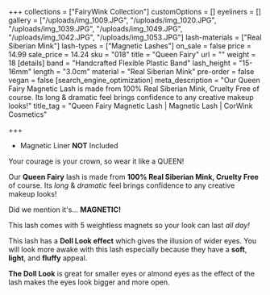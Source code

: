 +++
collections = ["FairyWink Collection"]
customOptions = []
eyeliners = []
gallery = ["/uploads/img_1009.JPG", "/uploads/img_1020.JPG", "/uploads/img_1039.JPG", "/uploads/img_1049.JPG", "/uploads/img_1042.JPG", "/uploads/img_1053.JPG"]
lash-materials = ["Real Siberian Mink"]
lash-types = ["Magnetic Lashes"]
on_sale = false
price = 14.99
sale_price = 14.24
sku = "018"
title = "Queen Fairy"
url = ""
weight = 18
[details]
band = "Handcrafted Flexible Plastic Band"
lash_height = "15-16mm"
length = "3.0cm"
material = "Real Siberian Mink"
pre-order = false
vegan = false
[search_engine_optimization]
meta_description = "Our Queen Fairy Magnetic Lash is made from 100% Real Siberian Mink, Cruelty Free of course. Its long & dramatic feel brings confidence to any creative makeup looks!"
title_tag = "Queen Fairy Magnetic Lash | Magnetic Lash | CorWink Cosmetics"

+++
* Magnetic Liner **NOT** Included

Your courage is your crown, so wear it like a QUEEN!

Our **Queen Fairy** lash is made from **100% Real Siberian Mink, Cruelty Free** of course. Its _long_ & _dramatic_ feel brings confidence to any creative makeup looks!

Did we mention it's... **MAGNETIC!**

This lash comes with 5 weightless magnets so your look can last _all day!_

This lash has a **Doll Look effect** which gives the illusion of wider eyes. You will look more awake with this lash especially because they have a **soft**, **light**, and **fluffy** appeal.

**The Doll Look** is great for smaller eyes or almond eyes as the effect of the lash makes the eyes look bigger and more open.